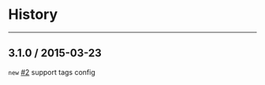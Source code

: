 # History
----

## 3.1.0 / 2015-03-23

`new` [#2](https://github.com/react-component/select/pull/2) support tags config